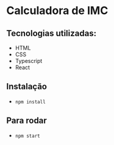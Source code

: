 # Calculadora de IMC

## Tecnologias utilizadas:
* HTML
* CSS
* Typescript
* React

## Instalação
- `npm install`

## Para rodar
- `npm start`